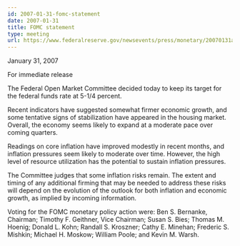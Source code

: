 ```yaml
---
id: 2007-01-31-fomc-statement
date: 2007-01-31
title: FOMC statement
type: meeting
url: https://www.federalreserve.gov/newsevents/press/monetary/20070131a.htm
---
```


January 31, 2007

For immediate release

The Federal Open Market Committee decided today to keep its target for the federal funds rate at 5-1/4 percent.

Recent indicators have suggested somewhat firmer economic growth, and some tentative signs of stabilization have appeared in the housing market. Overall, the economy seems likely to expand at a moderate pace over coming quarters.

Readings on core inflation have improved modestly in recent months, and inflation pressures seem likely to moderate over time. However, the high level of resource utilization has the potential to sustain inflation pressures.

The Committee judges that some inflation risks remain. The extent and timing of any additional firming that may be needed to address these risks will depend on the evolution of the outlook for both inflation and economic growth, as implied by incoming information.

Voting for the FOMC monetary policy action were: Ben S. Bernanke, Chairman; Timothy F. Geithner, Vice Chairman; Susan S. Bies; Thomas M. Hoenig; Donald L. Kohn; Randall S. Kroszner; Cathy E. Minehan; Frederic S. Mishkin; Michael H. Moskow; William Poole; and Kevin M. Warsh.